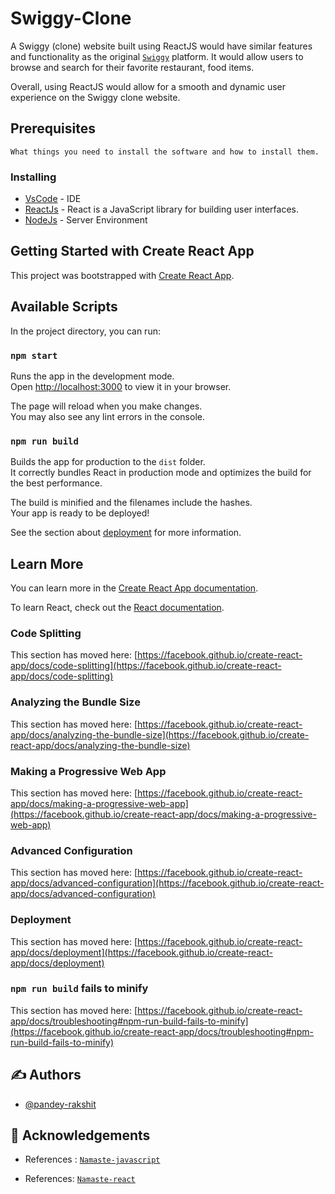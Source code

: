 # Swiggy-Clone

A Swiggy (clone) website built using ReactJS would have similar features and functionality as the original [`Swiggy`]('https://www.swiggy.com') platform. It would allow users to browse and search for their favorite restaurant, food items.

Overall, using ReactJS would allow for a smooth and dynamic user experience on the Swiggy clone website.

## Prerequisites

```
What things you need to install the software and how to install them.
```

### Installing

- [VsCode](https://code.visualstudio.com/) - IDE
- [ReactJs](https://legacy.reactjs.org/) - React is a JavaScript library for building user interfaces.
- [NodeJs](https://nodejs.org/en/) - Server Environment

## Getting Started with Create React App

This project was bootstrapped with [Create React App](https://github.com/facebook/create-react-app).

## Available Scripts

In the project directory, you can run:

### `npm start`

Runs the app in the development mode.\
Open [http://localhost:3000](http://localhost:1234) to view it in your browser.

The page will reload when you make changes.\
You may also see any lint errors in the console.

### `npm run build`

Builds the app for production to the `dist` folder.\
It correctly bundles React in production mode and optimizes the build for the best performance.

The build is minified and the filenames include the hashes.\
Your app is ready to be deployed!

See the section about [deployment](https://facebook.github.io/create-react-app/docs/deployment) for more information.

## Learn More

You can learn more in the [Create React App documentation](https://facebook.github.io/create-react-app/docs/getting-started).

To learn React, check out the [React documentation](https://reactjs.org/).

### Code Splitting

This section has moved here: [https://facebook.github.io/create-react-app/docs/code-splitting](https://facebook.github.io/create-react-app/docs/code-splitting)

### Analyzing the Bundle Size

This section has moved here: [https://facebook.github.io/create-react-app/docs/analyzing-the-bundle-size](https://facebook.github.io/create-react-app/docs/analyzing-the-bundle-size)

### Making a Progressive Web App

This section has moved here: [https://facebook.github.io/create-react-app/docs/making-a-progressive-web-app](https://facebook.github.io/create-react-app/docs/making-a-progressive-web-app)

### Advanced Configuration

This section has moved here: [https://facebook.github.io/create-react-app/docs/advanced-configuration](https://facebook.github.io/create-react-app/docs/advanced-configuration)

### Deployment

This section has moved here: [https://facebook.github.io/create-react-app/docs/deployment](https://facebook.github.io/create-react-app/docs/deployment)

### `npm run build` fails to minify

This section has moved here: [https://facebook.github.io/create-react-app/docs/troubleshooting#npm-run-build-fails-to-minify](https://facebook.github.io/create-react-app/docs/troubleshooting#npm-run-build-fails-to-minify)

## ✍️ Authors

- [@pandey-rakshit](https://github.com/pandey-rakshit)

## 🎉 Acknowledgements

- References : [`Namaste-javascript`](https://www.youtube.com/playlist?list=PLlasXeu85E9cQ32gLCvAvr9vNaUccPVNP)

- References: [`Namaste-react`](https://courses.namastedev.com/learn/Namaste-React)
